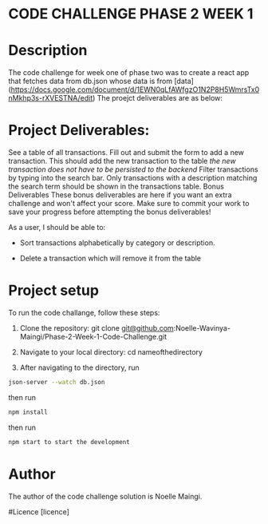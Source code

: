 # CODE CHALLENGE PHASE 2 WEEK 1

# Description

The code challenge for week one of phase two was to create a react app that fetches data from db.json whose data is from [data] (https://docs.google.com/document/d/1EWN0qLfAWfgzO1N2P8H5WmrsTx0nMkhp3s-rXVESTNA/edit) The proejct deliverables are as below: 

# Project Deliverables:

See a table of all transactions.
 Fill out and submit the form to add a new transaction. This should add the new transaction to the table *the new transaction does not have to be persisted to the backend*
Filter transactions by typing into the search bar. Only transactions with a description matching the search term should be shown in the transactions table.
Bonus Deliverables
These bonus deliverables are here if you want an extra challenge and won't affect your score. Make sure to commit your work to save your progress before attempting the bonus deliverables!

As a user, I should be able to:

- Sort transactions alphabetically by category or description.

- Delete a transaction which will remove it from the table

# Project setup

To run the code challange, follow these steps:

1. Clone the repository: git clone git@github.com:Noelle-Wavinya-Maingi/Phase-2-Week-1-Code-Challenge.git

2. Navigate to your local directory: cd nameofthedirectory

3. After navigating to the directory, run 
```sh 
json-server --watch db.json
```
then run
```sh
npm install 
```
then run 
```sh
npm start to start the development
```


# Author
The author of the code challenge solution is Noelle Maingi.

#Licence
[licence]